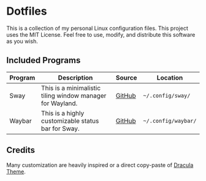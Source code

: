 # Dotfiles

This is a collection of my personal Linux configuration files. This project uses the MIT License. Feel free to use, modify, and distribute this software as you wish.

## Included Programs

| Program | Description                                               | Source                                      | Location                |
| ------- | --------------------------------------------------------- | ------------------------------------------- | ----------------------- |
| Sway    | This is a minimalistic tiling window manager for Wayland. | [GitHub](https://github.com/swaywm/sway)    | ```~/.config/sway/```   |
| Waybar  | This is a highly customizable status bar for Sway.        | [GitHub](https://github.com/Alexays/Waybar) | ```~/.config/waybar/``` |

## Credits

Many customization are heavily inspired or a direct copy-paste of [Dracula Theme](https://github.com/dracula/dracula-theme).
